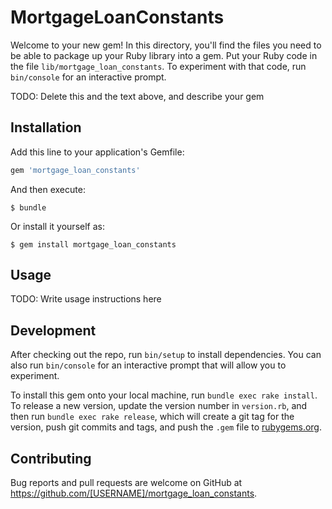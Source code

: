 # MortgageLoanConstants

Welcome to your new gem! In this directory, you'll find the files you need to be able to package up your Ruby library into a gem. Put your Ruby code in the file `lib/mortgage_loan_constants`. To experiment with that code, run `bin/console` for an interactive prompt.

TODO: Delete this and the text above, and describe your gem

## Installation

Add this line to your application's Gemfile:

```ruby
gem 'mortgage_loan_constants'
```

And then execute:

    $ bundle

Or install it yourself as:

    $ gem install mortgage_loan_constants

## Usage

TODO: Write usage instructions here

## Development

After checking out the repo, run `bin/setup` to install dependencies. You can also run `bin/console` for an interactive prompt that will allow you to experiment.

To install this gem onto your local machine, run `bundle exec rake install`. To release a new version, update the version number in `version.rb`, and then run `bundle exec rake release`, which will create a git tag for the version, push git commits and tags, and push the `.gem` file to [rubygems.org](https://rubygems.org).

## Contributing

Bug reports and pull requests are welcome on GitHub at https://github.com/[USERNAME]/mortgage_loan_constants.

